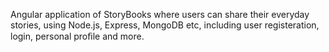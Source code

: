 Angular application of StoryBooks where users can share their everyday stories, using Node.js, Express, MongoDB etc, including user registeration, login, personal proﬁle and more.